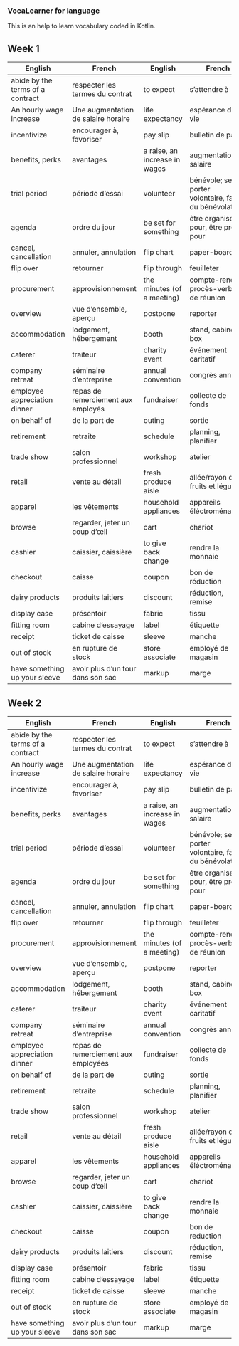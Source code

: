 [](vocalearner_illustration_ia.jpg)

### VocaLearner for language

This is an help to learn vocabulary coded in Kotlin.

## Week 1

| English                                | French                                      | English                              | French                                       |
|----------------------------------------|---------------------------------------------|--------------------------------------|----------------------------------------------|
| abide by the terms of a contract        | respecter les termes du contrat             | to expect                            | s’attendre à                                 |
| An hourly wage increase                 | Une augmentation de salaire horaire         | life expectancy                      | espérance de vie                             |
| incentivize                            | encourager à, favoriser                     | pay slip                             | bulletin de paie                             |
| benefits, perks                        | avantages                                   | a raise, an increase in wages        | augmentation de salaire                      |
| trial period                           | période d’essai                            | volunteer                            | bénévole; se porter volontaire, faire du bénévolat |
| agenda                                 | ordre du jour                              | be set for something                 | être organisé pour, être prêt pour           |
| cancel, cancellation                   | annuler, annulation                        | flip chart                           | paper-board                                 |
| flip over                              | retourner                                  | flip through                         | feuilleter                                   |
| procurement                            | approvisionnement                          | the minutes (of a meeting)           | compte-rendu, procès-verbal de réunion       |
| overview                               | vue d’ensemble, aperçu                     | postpone                             | reporter                                     |
| accommodation                          | lodgement, hébergement                     | booth                                | stand, cabine, box                           |
| caterer                                | traiteur                                   | charity event                        | événement caritatif                          |
| company retreat                        | séminaire d’entreprise                     | annual convention                    | congrès annuel                               |
| employee appreciation dinner           | repas de remerciement aux employés          | fundraiser                           | collecte de fonds                            |
| on behalf of                           | de la part de                              | outing                               | sortie                                       |
| retirement                             | retraite                                   | schedule                             | planning, planifier                          |
| trade show                             | salon professionnel                        | workshop                             | atelier                                      |
| retail                                 | vente au détail                            | fresh produce aisle                  | allée/rayon de fruits et légumes             |
| apparel                                | les vêtements                              | household appliances                 | appareils éléctroménagers                    |
| browse                                 | regarder, jeter un coup d’œil              | cart                                 | chariot                                      |
| cashier                                | caissier, caissière                        | to give back change                  | rendre la monnaie                            |
| checkout                               | caisse                                     | coupon                               | bon de réduction                             |
| dairy products                         | produits laitiers                          | discount                             | réduction, remise                            |
| display case                           | présentoir                                 | fabric                               | tissu                                        |
| fitting room                           | cabine d’essayage                          | label                                | étiquette                                    |
| receipt                                | ticket de caisse                           | sleeve                               | manche                                       |
| out of stock                           | en rupture de stock                        | store associate                      | employé de magasin                           |
| have something up your sleeve          | avoir plus d’un tour dans son sac           | markup                               | marge                                        |


## Week 2

| English                                | French                                      | English                              | French                                       |
|----------------------------------------|---------------------------------------------|--------------------------------------|----------------------------------------------|
| abide by the terms of a contract        | respecter les termes du contrat             | to expect                            | s’attendre à                                 |
| An hourly wage increase                 | Une augmentation de salaire horaire         | life expectancy                      | espérance de vie                             |
| incentivize                            | encourager à, favoriser                     | pay slip                             | bulletin de paie                             |
| benefits, perks                        | avantages                                   | a raise, an increase in wages        | augmentation de salaire                      |
| trial period                           | période d’essai                            | volunteer                            | bénévole; se porter volontaire, faire du bénévolat |
| agenda                                 | ordre du jour                              | be set for something                 | être organise pour, être prêt pour           |
| cancel, cancellation                   | annuler, annulation                        | flip chart                           | paper-board                                 |
| flip over                              | retourner                                  | flip through                         | feuilleter                                   |
| procurement                            | approvisionnement                          | the minutes (of a meeting)           | compte-rendu, procès-verbal de réunion       |
| overview                               | vue d’ensemble, aperçu                     | postpone                             | reporter                                     |
| accommodation                          | lodgement, hébergement                     | booth                                | stand, cabine, box                           |
| caterer                                | traiteur                                   | charity event                        | événement caritatif                          |
| company retreat                        | séminaire d’entreprise                     | annual convention                    | congrès annuel                               |
| employee appreciation dinner           | repas de remerciement aux employées         | fundraiser                           | collecte de fonds                            |
| on behalf of                           | de la part de                              | outing                               | sortie                                       |
| retirement                             | retraite                                   | schedule                             | planning, planifier                          |
| trade show                             | salon professionnel                        | workshop                             | atelier                                      |
| retail                                 | vente au détail                            | fresh produce aisle                  | allée/rayon de fruits et légumes             |
| apparel                                | les vêtements                              | household appliances                 | appareils éléctroménagers                    |
| browse                                 | regarder, jeter un coup d’œil              | cart                                 | chariot                                      |
| cashier                                | caissier, caissière                        | to give back change                  | rendre la monnaie                            |
| checkout                               | caisse                                     | coupon                               | bon de reduction                             |
| dairy products                         | produits laitiers                          | discount                             | réduction, remise                            |
| display case                           | présentoir                                 | fabric                               | tissu                                        |
| fitting room                           | cabine d’essayage                          | label                                | étiquette                                    |
| receipt                                | ticket de caisse                           | sleeve                               | manche                                       |
| out of stock                           | en rupture de stock                        | store associate                      | employé de magasin                           |
| have something up your sleeve          | avoir plus d’un tour dans son sac           | markup                               | marge                                        |
